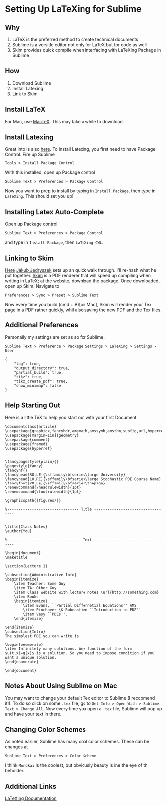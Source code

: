 # Setting Up LaTeXing for Sublime
## Why
1. LaTeX is the preferred method to create technical documents
2. Sublime is a versitle editor not only for LaTeX but for code as well
3. Skim provides quick compile when interfacing with LaTeXing Package in Sublime

## How
1. Download Sublime
2. Install Latexing
3. Link to Skim

## Install LaTeX

For Mac, use [MacTeX](https://tug.org/mactex/mactex-download.html). This may take a while to download.

## Install Latexing
Great into is also [here](https://github.com/LaTeXing/LaTeXing-Documentation/blob/master/intro.md). 
To install Latexing, you first need to have Package Control. Fire up Sublime
```
Tools > Install Package Control
```
With this installed, open up Package control
```
Sublime Text > Preferences > Package Control
```
Now you want to prep to install by typing in `Install Package`, then type in `LaTeXing`.
This should set you up!

## Installing Latex Auto-Complete
Open up Package control
```
Sublime Text > Preferences > Package Control
```
and type in `Install Package`, then `LaTeXing-CWL`.


## Linking to Skim
[Here](https://jj09.net/latex-with-sublimetext-and-skim/) [Jakub Jedryszek](https://disqus.com/home/forums/jj09/) sets up an quick walk through. I'll re-hash what he put together.
[Skim](https://skim-app.sourceforge.io/) is a PDF renderer that will speed up compiling when writing in LaTeX; at the website, download the package.
Once downloaded, open up Skim.
Navigate to
```
Preferences > Sync > Preset > Sublime Text
```
Now every time you build (cmd + B)[on Mac], Skim will render your Tex page in a PDF rather quickly, whil also saving the new PDF and the Tex files.

## Additional Preferences
Personally my settings are set as so for Sublime.
```
Sublime Text > Preference > Package Settings > LaTeXing > Settings - User
​
{
    "log": true,
    "output_directory": true,
    "partial_build": true,
    "tikz": true,
    "tikz_create_pdf": true,
    "show_minimap": false
}
```

## Help Starting Out
Here is a little TeX to help you start out with your first Document
```
\documentclass{article}
\usepackage{graphicx,fancyhdr,amsmath,amssymb,amsthm,subfig,url,hyperref}
\usepackage[margin=1in]{geometry}
\usepackage{comment}
\usepackage{framed} 
\usepackage{hyperref}
​
​
\fancypagestyle{plain}{}
\pagestyle{fancy}
\fancyhf{}
\fancyhead[RO,LE]{\sffamily\bfseries\large University}
\fancyhead[LO,RE]{\sffamily\bfseries\large Stochastic PDE Course Name}
\fancyfoot[RO,LE]{\sffamily\bfseries\thepage}
\renewcommand{\headrulewidth}{1pt}
\renewcommand{\footrulewidth}{1pt}
​
\graphicspath{{figures/}}
​
%-------------------------------- Title ----------------------------------
​
​
\title{Class Notes}
\author{You}
​
%--------------------------------- Text ----------------------------------
​
\begin{document}
\maketitle
​
\section{Lecture 1}
​
\subsection{Administrative Info}
\begin{itemize}
    \item Teacher: Some Guy
    \item TA: Other Guy
    \item Class website with lecture notes \url{http://something.com}
    \item Books
    \begin{itemize}
        \item Evans, ``Partial Differnetial Equations'' AMS
        \item Pinchover \& Rubenstien ``Introduction to PDE''
        \item Vasy ``PDEs''. 
    \end{itemize}
​
\end{itemize}
\subsection{Intro}
The simplest PDE you can write is
​
\begin{enumerate}
\item Infinitely many solutions. Any function of the form $u(t,x)=g(x)$ is a solution. So you need to impose condition if you want a unique solution. 
\end{enumerate}
​
\end{document}
```

## Notes About Using Sublime on Mac
You may want to change your default Tex editor to Sublime (I reccomend it!). To do so click on some `.tex` file, go to `Get Info > Open With > Sublime Text > Change All`. Now every time you open a `.tex` file, Sublime will pop up and have your text in there.

## Changing Color Schemes
As noted earlier, Sublime has many cool color schemes. These can be changes at
```
Sublime Text > Preferences > Color Scheme
```
I think `Monokai` is the coolest, but obviously beauty is ine the eye of th beholder.

## Additional Links

[LaTeXing Documentation](https://github.com/LaTeXing/LaTeXing-Documentation/blob/master/intro.md)

